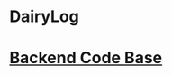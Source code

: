# DairyLog

# [Backend Code Base](https://github.com/Derasine96/portfolio_project/blob/develop/README.md)

